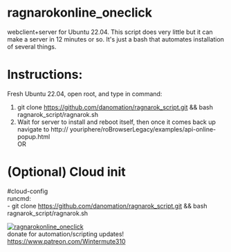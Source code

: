 # ragnarokonline_oneclick
webclient+server for Ubuntu 22.04. This script does very little but it can make a server in 12 minutes or so. 
It's just a bash that automates installation of several things.

# Instructions:
Fresh Ubuntu 22.04, open root, and type in command:  
1. git clone https://github.com/danomation/ragnarok_script.git && bash ragnarok_script/ragnarok.sh  
2. Wait for server to install and reboot itself, then once it comes back up navigate to http:// youriphere/roBrowserLegacy/examples/api-online-popup.html  
OR  
# (Optional) Cloud init  
#cloud-config  
runcmd:  
\- git clone https://github.com/danomation/ragnarok_script.git && bash ragnarok_script/ragnarok.sh  

[![ragnarokonline_oneclick](https://img.youtube.com/vi/SOHEiYeomfo/0.jpg)](https://www.youtube.com/watch?v=SOHEiYeomfo)  
donate for automation/scripting updates! https://www.patreon.com/Wintermute310  
